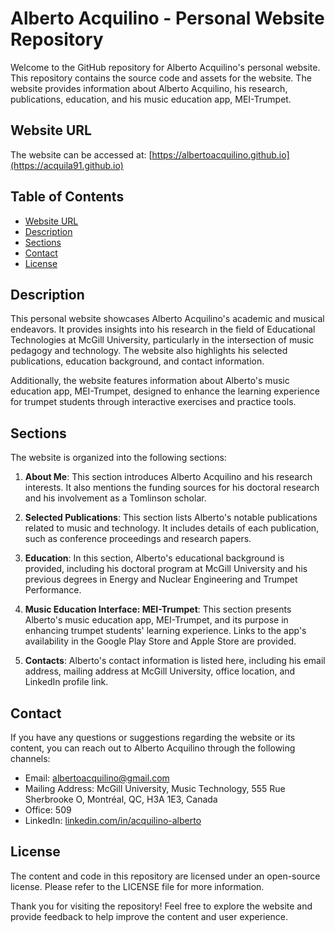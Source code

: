 # Alberto Acquilino - Personal Website Repository

Welcome to the GitHub repository for Alberto Acquilino's personal website. This repository contains the source code and assets for the website. The website provides information about Alberto Acquilino, his research, publications, education, and his music education app, MEI-Trumpet.

## Website URL

The website can be accessed at: [https://albertoacquilino.github.io](https://acquila91.github.io)

## Table of Contents

- [Website URL](#website-url)
- [Description](#description)
- [Sections](#sections)
- [Contact](#contact)
- [License](#license)

## Description

This personal website showcases Alberto Acquilino's academic and musical endeavors. It provides insights into his research in the field of Educational Technologies at McGill University, particularly in the intersection of music pedagogy and technology. The website also highlights his selected publications, education background, and contact information.

Additionally, the website features information about Alberto's music education app, MEI-Trumpet, designed to enhance the learning experience for trumpet students through interactive exercises and practice tools.

## Sections

The website is organized into the following sections:

1. **About Me**: This section introduces Alberto Acquilino and his research interests. It also mentions the funding sources for his doctoral research and his involvement as a Tomlinson scholar.

2. **Selected Publications**: This section lists Alberto's notable publications related to music and technology. It includes details of each publication, such as conference proceedings and research papers.

3. **Education**: In this section, Alberto's educational background is provided, including his doctoral program at McGill University and his previous degrees in Energy and Nuclear Engineering and Trumpet Performance.

4. **Music Education Interface: MEI-Trumpet**: This section presents Alberto's music education app, MEI-Trumpet, and its purpose in enhancing trumpet students' learning experience. Links to the app's availability in the Google Play Store and Apple Store are provided.

5. **Contacts**: Alberto's contact information is listed here, including his email address, mailing address at McGill University, office location, and LinkedIn profile link.

## Contact

If you have any questions or suggestions regarding the website or its content, you can reach out to Alberto Acquilino through the following channels:

- Email: [albertoacquilino@gmail.com](mailto:albertoacquilino@gmail.com)
- Mailing Address: McGill University, Music Technology, 555 Rue Sherbrooke O, Montréal, QC, H3A 1E3, Canada
- Office: 509
- LinkedIn: [linkedin.com/in/acquilino-alberto](https://www.linkedin.com/in/acquilino-alberto)

## License

The content and code in this repository are licensed under an open-source license. Please refer to the LICENSE file for more information.

Thank you for visiting the repository! Feel free to explore the website and provide feedback to help improve the content and user experience.
